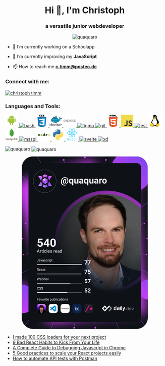 <h1 align="center">Hi 👋, I'm Christoph</h1>
<h3 align="center">a versatile junior webdeveloper</h3>

<p align="center"> <img src="https://komarev.com/ghpvc/?username=quaquaro&label=Profile%20views&color=4cc2cf&style=plastic" alt="quaquaro" /> </p>

- 🔭 I’m currently working on a Schoolapp

- 🌱 I’m currently improving my **JavaScript**

- 📫 How to reach me **c.timm@posteo.de**

<h3 align="left">Connect with me:</h3>
<p align="left">
<a href="https://www.linkedin.com/in/christoph-timm-052bb81b5/" target="blank"><img align="center" src="https://raw.githubusercontent.com/rahuldkjain/github-profile-readme-generator/master/src/images/icons/Social/linked-in-alt.svg" alt="christoph timm" height="30" width="40" /></a>
</p>

<h3 align="left">Languages and Tools:</h3>
<p align="left"> <a href="https://developer.android.com" target="_blank" rel="noreferrer"> <img src="https://raw.githubusercontent.com/devicons/devicon/master/icons/android/android-original-wordmark.svg" alt="android" width="40" height="40"/> </a> <a href="https://www.gnu.org/software/bash/" target="_blank" rel="noreferrer"> <img src="https://www.vectorlogo.zone/logos/gnu_bash/gnu_bash-icon.svg" alt="bash" width="40" height="40"/> </a> <a href="https://www.w3schools.com/css/" target="_blank" rel="noreferrer"> <img src="https://raw.githubusercontent.com/devicons/devicon/master/icons/css3/css3-original-wordmark.svg" alt="css3" width="40" height="40"/> </a> <a href="https://www.docker.com/" target="_blank" rel="noreferrer"> <img src="https://raw.githubusercontent.com/devicons/devicon/master/icons/docker/docker-original-wordmark.svg" alt="docker" width="40" height="40"/> </a> <a href="https://expressjs.com" target="_blank" rel="noreferrer"> <img src="https://raw.githubusercontent.com/devicons/devicon/master/icons/express/express-original-wordmark.svg" alt="express" width="40" height="40"/> </a> <a href="https://www.figma.com/" target="_blank" rel="noreferrer"> <img src="https://www.vectorlogo.zone/logos/figma/figma-icon.svg" alt="figma" width="40" height="40"/> </a> <a href="https://git-scm.com/" target="_blank" rel="noreferrer"> <img src="https://www.vectorlogo.zone/logos/git-scm/git-scm-icon.svg" alt="git" width="40" height="40"/> </a> <a href="https://www.w3.org/html/" target="_blank" rel="noreferrer"> <img src="https://raw.githubusercontent.com/devicons/devicon/master/icons/html5/html5-original-wordmark.svg" alt="html5" width="40" height="40"/> </a> <a href="https://developer.mozilla.org/en-US/docs/Web/JavaScript" target="_blank" rel="noreferrer"> <img src="https://raw.githubusercontent.com/devicons/devicon/master/icons/javascript/javascript-original.svg" alt="javascript" width="40" height="40"/> </a> <a href="https://jestjs.io" target="_blank" rel="noreferrer"> <img src="https://www.vectorlogo.zone/logos/jestjsio/jestjsio-icon.svg" alt="jest" width="40" height="40"/> </a> <a href="https://www.linux.org/" target="_blank" rel="noreferrer"> <img src="https://raw.githubusercontent.com/devicons/devicon/master/icons/linux/linux-original.svg" alt="linux" width="40" height="40"/> </a> <a href="https://www.mongodb.com/" target="_blank" rel="noreferrer"> <img src="https://raw.githubusercontent.com/devicons/devicon/master/icons/mongodb/mongodb-original-wordmark.svg" alt="mongodb" width="40" height="40"/> </a> <a href="https://www.microsoft.com/en-us/sql-server" target="_blank" rel="noreferrer"> <img src="https://www.svgrepo.com/show/303229/microsoft-sql-server-logo.svg" alt="mssql" width="40" height="40"/> </a> <a href="https://nodejs.org" target="_blank" rel="noreferrer"> <img src="https://raw.githubusercontent.com/devicons/devicon/master/icons/nodejs/nodejs-original-wordmark.svg" alt="nodejs" width="40" height="40"/> </a> <a href="https://www.python.org" target="_blank" rel="noreferrer"> <img src="https://raw.githubusercontent.com/devicons/devicon/master/icons/python/python-original.svg" alt="python" width="40" height="40"/> </a> <a href="https://reactjs.org/" target="_blank" rel="noreferrer"> <img src="https://raw.githubusercontent.com/devicons/devicon/master/icons/react/react-original-wordmark.svg" alt="react" width="40" height="40"/> </a> <a href="https://svelte.dev" target="_blank" rel="noreferrer"> <img src="https://upload.wikimedia.org/wikipedia/commons/1/1b/Svelte_Logo.svg" alt="svelte" width="40" height="40"/> </a> <a href="https://www.adobe.com/products/xd.html" target="_blank" rel="noreferrer"> <img src="https://cdn.worldvectorlogo.com/logos/adobe-xd.svg" alt="xd" width="40" height="40"/> </a> </p>

<p><img align="left" src="https://github-readme-stats.vercel.app/api/top-langs?username=quaquaro&show_icons=true&theme=tokyonight&bg_color=000000&locale=en&layout=compact" alt="quaquaro" /></p>

<p>&nbsp;<img align="center" src="https://github-readme-stats.vercel.app/api?username=quaquaro&show_icons=true&theme=tokyonight&locale=en" alt="quaquaro" /></p>

<p align="center"><a href="https://app.daily.dev/DailyDevTips"><img  src="https://github.com/quaquaro/quaquaro/blob/main/devcard.svg" width="400" alt="Christoph Timm's Dev Card"/></a></p>

<!-- daily.dev BOOKMARKS:START -->
- [I made 100 CSS loaders for your next project](https://app.daily.dev/posts/UhGZKxRMh?utm_source=rss&utm_medium=bookmarks&utm_campaign=50rYqXArzF6pbFtZNTJ1M)
- [9 Bad React Habits to Kick From Your Life](https://app.daily.dev/posts/mnbdSRbXQ?utm_source=rss&utm_medium=bookmarks&utm_campaign=50rYqXArzF6pbFtZNTJ1M)
- [A Complete Guide to Debugging Javascript in Chrome](https://app.daily.dev/posts/5KwWbq-AQ?utm_source=rss&utm_medium=bookmarks&utm_campaign=50rYqXArzF6pbFtZNTJ1M)
- [5 Good practices to scale your React projects easily](https://app.daily.dev/posts/azRUPITVs?utm_source=rss&utm_medium=bookmarks&utm_campaign=50rYqXArzF6pbFtZNTJ1M)
- [How to automate API tests with Postman](https://app.daily.dev/posts/t8HiQN64h?utm_source=rss&utm_medium=bookmarks&utm_campaign=50rYqXArzF6pbFtZNTJ1M)
<!-- daily.dev BOOKMARKS:END -->



                              





 
